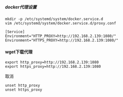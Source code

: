 ##### docker代理设置
```
mkdir -p /etc/systemd/system/docker.service.d
vim /etc/systemd/system/docker.service.d/proxy.conf
```
```
[Service]
Environment="HTTP_PROXY=http://192.168.2.139:1080/"
Environment="HTTPS_PROXY=http://192.168.2.139:1080/"
```

#### wget下载代理
```
export http_proxy=http://192.168.2.139:1080
export https_proxy=http://192.168.2.139:1080
```
取消
```
unset http_proxy
unset https_proxy
```
